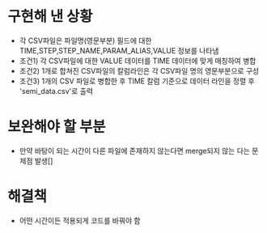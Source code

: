 # 구현해 낸 상황
- 각 CSV파일은 파일명(영문부분) 필드에 대한 TIME,STEP,STEP_NAME,PARAM_ALIAS,VALUE 정보를 나타냄
- 조건1) 각 CSV파일에 대한 VALUE 데이터를 TIME 데이터에 맞게 매칭하여 병합
- 조건2) 1개로 합쳐진 CSV파일의 칼럼라인은 각 CSV파일 명의 영문부분으로 구성
- 조건3) 1개의 CSV 파일로 병합한 후 TIME 칼럼 기준으로 데이터 라인을 정렬 후 'semi_data.csv'로 출력
  

# 보완해야 할 부분
- 만약 바탕이 되는 시간이 다른 파일에 존재하지 않는다면 merge되지 않는 다는 문제점 발생[]



# 해결책
- 어떤 시간이든 적용되게 코드를 바꿔야 함 
